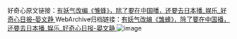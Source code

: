 好奇心原文链接：[有妖气改编《雏蜂》，除了要在中国播，还要去日本播_娱乐_好奇心日报-晏文静 ](https://www.qdaily.com/articles/12489.html)
WebArchive归档链接：[有妖气改编《雏蜂》，除了要在中国播，还要去日本播_娱乐_好奇心日报-晏文静 ](http://web.archive.org/web/20161017080519/http://www.qdaily.com:80/articles/12489.html)
![image](http://ww3.sinaimg.cn/large/007d5XDply1g3x40f06wrj30u02k8b29)